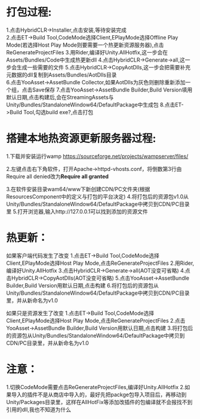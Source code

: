 ﻿# 打包过程:
1.点击HybridCLR->Installer,点击安装,等待安装完成  
2.点击ET->Build Tool,CodeMode选择Client,EPlayMode选择Offline Play Mode(若选择Host Play Mode则要需要一个热更新资源服务器),点击ReGenerateProjectFiles
3.用Rider,编译好Unity.AllHotfix,这一步会在Assets/Bundles/Code中生成热更新dll
4.点击HybridCLR->Generate->all,这一步会生成一些需要的文件
5.点击HybridCLR->CopyAotDlls,这一步会把需要补充元数据的dll复制到Assets/Bundles/AotDlls目录  
6.点击YooAsset->AssetBundle Collector,如果AotDlls为灰色则删除重新添加一个组，点击Save保存
7.点击YooAsset->AssetBundle Builder,Build Version填用默认日期,点击构建后,会在StreamingAssets与Unity/Bundles/StandaloneWindow64/DefaultPackage中生成包
8.点击ET->Build Tool,勾选build exe?,点击打包  

# 搭建本地热资源更新服务器过程:
1.下载并安装运行wamp https://sourceforge.net/projects/wampserver/files/

2.左键点击右下角软件，打开Apache->httpd-vhosts.conf，将倒数第3行由Require all denied改为**Require all granted**

3.在软件安装目录wam64/www下新创建CDN/PC文件夹(根据ResourcesComponent中的定义与打包的平台决定)
4.将打包后的资源包v1.0从Unity/Bundles/StandaloneWindow64/DefaultPackage中拷贝到CDN/PC目录里
5.打开浏览器,输入http://127.0.0.1可以找到添加的资源文件

# 热更新：
如果客户端代码发生了改变
1.点击ET->Build Tool,CodeMode选择Client,EPlayMode选择Host Play Mode,点击ReGenerateProjectFiles
2.用Rider,编译好Unity.AllHotfix
3.点击HybridCLR->Generate->all(AOT没变可省略)
4.点击HybridCLR->CopyAotDlls(AOT没变可省略)
5.点击YooAsset->AssetBundle Builder,Build Version用默认日期,点击构建
6.将打包后的资源包从Unity/Bundles/StandaloneWindow64/DefaultPackage中拷贝到CDN/PC目录里，并从新命名为v1.0

如果只是资源发生了改变
1.点击ET->Build Tool,CodeMode选择Client,EPlayMode选择Host Play Mode,点击ReGenerateProjectFiles
2.点击YooAsset->AssetBundle Builder,Build Version用默认日期,点击构建
3.将打包后的资源包从Unity/Bundles/StandaloneWindow64/DefaultPackage中拷贝到CDN/PC目录里，并从新命名为v1.0

# 注意：
1.切换CodeMode需要点击ReGenerateProjectFiles,编译好Unity.AllHotfix
2.如果导入的插件不是从商店中导入的，最好先把packge包导入项目后，再移动到Unity/Packages目录里，这样在AllHotFix等添加改插件的包编译就不会报找不到引用的dll,我也不知道为什么
